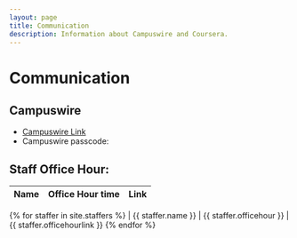 ```yaml
---
layout: page
title: Communication
description: Information about Campuswire and Coursera.
---
```


# Communication

## Campuswire

- [Campuswire Link](https://campuswire.com/c/GFE888E31/feed)<br/>
- Campuswire passcode: 

## Staff Office Hour:


| Name | Office Hour time | Link |
| --- | --- | --- |
{% for staffer in site.staffers %}
| {{ staffer.name }} | {{ staffer.officehour }} | {{ staffer.officehourlink }}
{% endfor %}